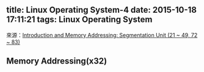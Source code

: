 title: Linux Operating System-4
date: 2015-10-18 17:11:21
tags: Linux Operating System
---
來源：[Introduction and Memory Addressing: Segmentation Unit (21 ~ 49, 72 ~ 83)](http://www.csie.ncu.edu.tw/~hsufh/COURSES/FALL2015/linuxLecture_3_9-2.ppt)

<h2> Memory Addressing(x32) </h2>


